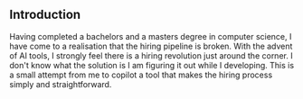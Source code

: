 ## Introduction

Having completed a bachelors and a masters degree in computer science, I have come to a realisation that the hiring pipeline is broken. With the advent of AI tools, I strongly feel there is a hiring revolution just around the corner. I don't know what the solution is I am figuring it out while I developing. This is a small attempt from me to copilot a tool that makes the hiring process simply and straightforward. 